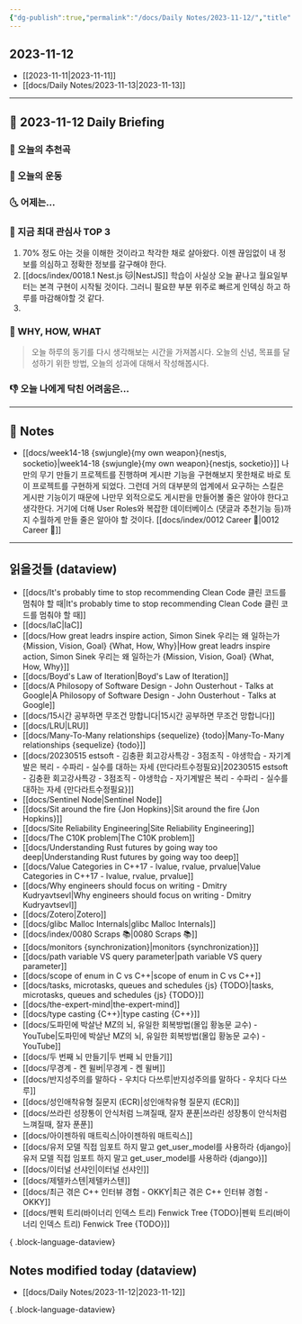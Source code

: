 ```yaml
---
{"dg-publish":true,"permalink":"/docs/Daily Notes/2023-11-12/","title":"2023-11-12","tags":[" DailyNote "]}
---
```



## 2023-11-12

- [[2023-11-11\|2023-11-11]] 
- [[docs/Daily Notes/2023-11-13\|2023-11-13]]

---

## 📅 2023-11-12 Daily Briefing

### 🎵 오늘의 추천곡

### 🏃 오늘의 운동

### 🌜 어제는...

### 🧠 지금 최대 관심사 TOP 3

1. 70% 정도 아는 것을 이해한 것이라고 착각한 채로 살아왔다. 이젠 끊임없이 내 정보를 의심하고 정확한 정보를 갈구해야 한다.
2. [[docs/index/0018.1 Nest.js 🐱\|NestJS]] 학습이 사실상 오늘 끝나고 월요일부터는 본격 구현이 시작될 것이다. 그러니 필요햔 부분 위주로 빠르게 인덱싱 하고 하루를 마감해야할 것 같다.
3. 

### 🚀 WHY, HOW, WHAT

> 오늘 하루의 동기를 다시 생각해보는 시간을 가져봅시다. 오늘의 신념, 목표를 달성하기 위한 방법, 오늘의 성과에 대해서 작성해봅시다.

### 👎 오늘 나에게 닥친 어려움은...

---

## 📝 Notes

- [[docs/week14-18 {swjungle}{my own weapon}{nestjs, socketio}\|week14-18 {swjungle}{my own weapon}{nestjs, socketio}]] 나만의 무기 만들기 프로젝트를 진행하며 게시판 기능을 구현해보지 못한채로 바로 토이 프로젝트를 구현하게 되었다. 그런데 거의 대부분의 업계에서 요구하는 스킬은 게시판 기능이기 때문에 나만무 외적으로도 게시판을 만들어볼 줄은 알아야 한다고 생각한다. 거기에 더해 User Roles와 복잡한 데이터베이스 (댓글과 추천기능 등)까지 수월하게 만들 줄은 알아야 할 것이다. [[docs/index/0012 Career 💼\|0012 Career 💼]]

---

## 읽을것들 (dataview)

- [[docs/It's probably time to stop recommending Clean Code 클린 코드를 멈춰야 할 때\|It's probably time to stop recommending Clean Code 클린 코드를 멈춰야 할 때]]
- [[docs/IaC\|IaC]]
- [[docs/How great leadrs inspire action, Simon Sinek 우리는 왜 일하는가 {Mission, Vision, Goal} {What, How, Why}\|How great leadrs inspire action, Simon Sinek 우리는 왜 일하는가 {Mission, Vision, Goal} {What, How, Why}]]
- [[docs/Boyd's Law of Iteration\|Boyd's Law of Iteration]]
- [[docs/A Philosopy of Software Design - John Ousterhout - Talks at Google\|A Philosopy of Software Design - John Ousterhout - Talks at Google]]
- [[docs/15시간 공부하면 무조건 망합니다\|15시간 공부하면 무조건 망합니다]]
- [[docs/LRU\|LRU]]
- [[docs/Many-To-Many relationships {sequelize} {todo}\|Many-To-Many relationships {sequelize} {todo}]]
- [[docs/20230515 estsoft - 김충환 회고강사특강 - 3점조직 - 야생학습 - 자기계발은 복리 - 수파리 - 실수를 대하는 자세 {만다라트수정필요}\|20230515 estsoft - 김충환 회고강사특강 - 3점조직 - 야생학습 - 자기계발은 복리 - 수파리 - 실수를 대하는 자세 {만다라트수정필요}]]
- [[docs/Sentinel Node\|Sentinel Node]]
- [[docs/Sit around the fire {Jon Hopkins}\|Sit around the fire {Jon Hopkins}]]
- [[docs/Site Reliability Engineering\|Site Reliability Engineering]]
- [[docs/The C10K problem\|The C10K problem]]
- [[docs/Understanding Rust futures by going way too deep\|Understanding Rust futures by going way too deep]]
- [[docs/Value Categories in C++17 - lvalue, rvalue, prvalue\|Value Categories in C++17 - lvalue, rvalue, prvalue]]
- [[docs/Why engineers should focus on writing - Dmitry Kudryavtsevl\|Why engineers should focus on writing - Dmitry Kudryavtsevl]]
- [[docs/Zotero\|Zotero]]
- [[docs/glibc Malloc Internals\|glibc Malloc Internals]]
- [[docs/index/0080 Scraps 📚\|0080 Scraps 📚]]
- [[docs/monitors {synchronization}\|monitors {synchronization}]]
- [[docs/path variable VS query parameter\|path variable VS query parameter]]
- [[docs/scope of enum in C vs C++\|scope of enum in C vs C++]]
- [[docs/tasks, microtasks, queues and schedules {js} {TODO}\|tasks, microtasks, queues and schedules {js} {TODO}]]
- [[docs/the-expert-mind\|the-expert-mind]]
- [[docs/type casting {C++}\|type casting {C++}]]
- [[docs/도파민에 박살난 MZ의 뇌, 유일한 회복방법(몰입 황농문 교수) - YouTube\|도파민에 박살난 MZ의 뇌, 유일한 회복방법(몰입 황농문 교수) - YouTube]]
- [[docs/두 번째 뇌 만들기\|두 번째 뇌 만들기]]
- [[docs/무경계 - 켄 윌버\|무경계 - 켄 윌버]]
- [[docs/반지성주의를 말하다 - 우치다 다쓰루\|반지성주의를 말하다 - 우치다 다쓰루]]
- [[docs/성인애착유형 질문지 (ECR)\|성인애착유형 질문지 (ECR)]]
- [[docs/쓰라린 성장통이 안식처럼 느껴질때, 잘자 푼푼\|쓰라린 성장통이 안식처럼 느껴질때, 잘자 푼푼]]
- [[docs/아이젠하워 매트릭스\|아이젠하워 매트릭스]]
- [[docs/유저 모델 직접 임포트 하지 말고 get_user_model를 사용하라 {django}\|유저 모델 직접 임포트 하지 말고 get_user_model를 사용하라 {django}]]
- [[docs/이터널 선샤인\|이터널 선샤인]]
- [[docs/제텔카스텐\|제텔카스텐]]
- [[docs/최근 겪은 C++ 인터뷰 경험 - OKKY\|최근 겪은 C++ 인터뷰 경험 - OKKY]]
- [[docs/펜윅 트리(바이너리 인덱스 트리) Fenwick Tree {TODO}\|펜윅 트리(바이너리 인덱스 트리) Fenwick Tree {TODO}]]

{ .block-language-dataview}

## Notes modified today (dataview)

- [[docs/Daily Notes/2023-11-12\|2023-11-12]]

{ .block-language-dataview}
